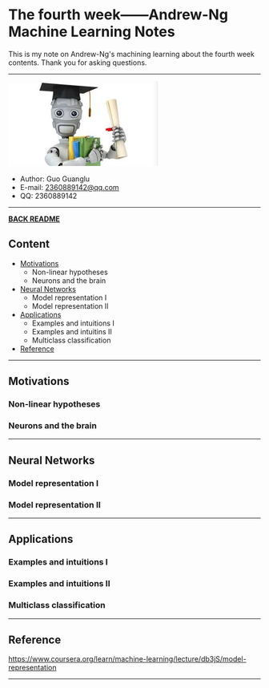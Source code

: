 # The fourth week——Andrew-Ng Machine Learning Notes  
This is my note on Andrew-Ng's machining learning about the fourth week contents. Thank you for asking questions.

***
[![](/picture/the_first_week/fig_ML.jpg)][Andrew-Ng-coursera]  
- Author: Guo Guanglu  
- E-mail: 2360889142@qq.com
- QQ: 2360889142  

*** 
[**BACK README**](README.md)  

## Content
* [Motivations](#motivations)  
	* Non-linear hypotheses  
	* Neurons and the brain  
* [Neural Networks](#neural-networks)
	* Model representation I  
	* Model representation II  
* [Applications](#applications)  
	* Examples and intuitions I  
	* Examples and intuitins II  
	* Multiclass classification  
* [Reference](#reference)
	
***  
Motivations  
------  
### Non-linear hypotheses  

### Neurons and the brain  

***  
Neural Networks  
-----  
### Model representation I  

### Model representation II  

***  
Applications  
------  
### Examples and intuitions I  

### Examples and intuitions II  

### Multiclass classification  

***
Reference  
----  
https://www.coursera.org/learn/machine-learning/lecture/db3jS/model-representation  

---------------------------------------------------------
[Andrew-Ng-coursera]:https://www.coursera.org/learn/machine-learning/lecture/db3jS/model-representation "Andrew Ng coursera"

